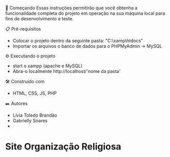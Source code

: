 🚀 Começando
Essas instruções permitirão que você obtenha a funcionalidade completa do projeto em operação na sua máquina local para fins de desenvolvimento e teste.

📋 Pré-requisitos

- Colocar o projeto dentro da seguinte pasta: "C:\xamp\htdocs"
- Importar os arquivos o banco de dados para o PHPMyAdmin -> MySQL

⚙️ Executando o projeto

- start o xampp (apache e MySQL)
- Abra-o localmente http://localhost/'nome da pasta'

🛠️ Construído com

- HTML, CSS, JS, PHP

✒️ Autores

- Lívia Toledo Brandão
- Gabrielly Soares
- 
# Site Organização Religiosa

